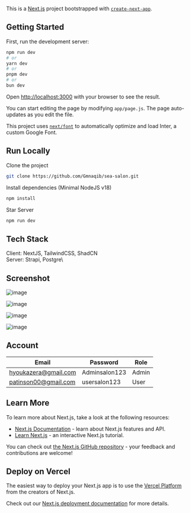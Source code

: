 This is a [Next.js](https://nextjs.org/) project bootstrapped with [`create-next-app`](https://github.com/vercel/next.js/tree/canary/packages/create-next-app).

## Getting Started

First, run the development server:

```bash
npm run dev
# or
yarn dev
# or
pnpm dev
# or
bun dev
```

Open [http://localhost:3000](http://localhost:3000) with your browser to see the result.

You can start editing the page by modifying `app/page.js`. The page auto-updates as you edit the file.

This project uses [`next/font`](https://nextjs.org/docs/basic-features/font-optimization) to automatically optimize and load Inter, a custom Google Font.

## Run Locally
Clone the project
```bash
git clone https://github.com/Gmnaqib/sea-salon.git
````
Install dependencies (Minimal NodeJS v18)
```bash
npm install
````
Star Server
```bash
npm run dev
```

## Tech Stack
Client: NextJS, TailwindCSS, ShadCN\
Server: Strapi, Postgre\

## Screenshot
![image](https://github.com/Gmnaqib/sea-salon/assets/75847261/9c552f55-5001-466e-9958-04c9241dc0c8)

![image](https://github.com/Gmnaqib/sea-salon/assets/75847261/87f3ff6f-d91c-47e4-9c93-53ff6dd2f27b)

![image](https://github.com/Gmnaqib/sea-salon/assets/75847261/2b47eace-d3b4-4024-b05c-5be9869c31a0)

![image](https://github.com/Gmnaqib/sea-salon/assets/75847261/ebc956d9-25cb-40cc-896a-c9eaef5af34a)






## Account
|     Email             | Password           | Role |
| --------------------- | ------------------ |------|
| hyoukazera@gmail.com  | Adminsalon123      |Admin |
| patinson00@gmail.com  | usersalon123       |User  |


## Learn More

To learn more about Next.js, take a look at the following resources:

- [Next.js Documentation](https://nextjs.org/docs) - learn about Next.js features and API.
- [Learn Next.js](https://nextjs.org/learn) - an interactive Next.js tutorial.

You can check out [the Next.js GitHub repository](https://github.com/vercel/next.js/) - your feedback and contributions are welcome!

## Deploy on Vercel

The easiest way to deploy your Next.js app is to use the [Vercel Platform](https://vercel.com/new?utm_medium=default-template&filter=next.js&utm_source=create-next-app&utm_campaign=create-next-app-readme) from the creators of Next.js.

Check out our [Next.js deployment documentation](https://nextjs.org/docs/deployment) for more details.

